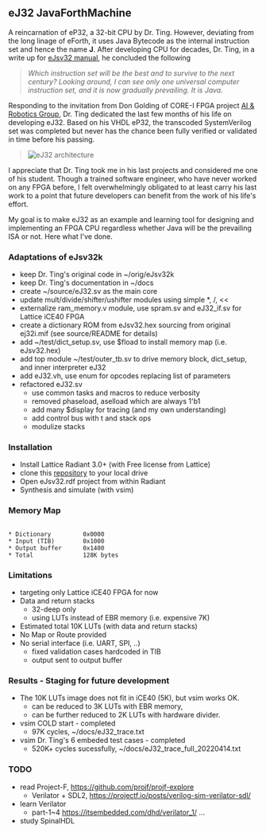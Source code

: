## eJ32 JavaForthMachine

A reincarnation of eP32, a 32-bit CPU by Dr. Ting. However, deviating from the long linage of eForth, it uses Java Bytecode as the internal instruction set and hence the name **J**. After developing CPU for decades, Dr. Ting, in a write up for [eJsv32 manual](https://chochain.github.io/eJsv32/docs/JVM_manual.pdf), he concluded the following

>
> *Which instruction set will be the best and to survive to the next century? Looking around, I can see only one universal computer instruction set, and it is now gradually prevailing. It is Java.*
>

Responding to the invitation from Don Golding of CORE-I FPGA project [AI & Robotics Group](https://www.facebook.com/groups/1304548976637542), Dr. Ting dedicated the last few months of his life on developing eJ32. Based on his VHDL eP32, the transcoded SystemVerilog set was completed but never has the chance been fully verified or validated in time before his passing.

> ![eJ32 architecture](https://chochain.github.io/eJsv32/docs/eJ32_arch.png)

I appreciate that Dr. Ting took me in his last projects and considered me one of his student. Though a trained software engineer, who have never worked on any FPGA before, I felt overwhelmingly obligated to at least carry his last work to a point that future developers can benefit from the work of his life's effort.

My goal is to make eJ32 as an example and learning tool for designing and implementing an FPGA CPU regardless whether Java will be the prevailing ISA or not. Here what I've done.

### Adaptations of eJsv32k
* keep Dr. Ting's original code in ~/orig/eJsv32k
* keep Dr. Ting's documentation in ~/docs
* create ~/source/eJ32.sv as the main core
* update mult/divide/shifter/ushifter modules using simple *, /, <<
* externalize ram_memory.v module, use spram.sv and eJ32_if.sv for Lattice iCE40 FPGA
* create a dictionary ROM from eJsv32.hex sourcing from original ej32i.mif (see source/README for details)
* add ~/test/dict_setup.sv, use $fload to install memory map (i.e. eJsv32.hex)
* add top module ~/test/outer_tb.sv to drive memory block, dict_setup, and inner interpreter eJ32
* add eJ32.vh, use enum for opcodes replacing list of parameters
* refactored eJ32.sv
  + use common tasks and macros to reduce verbosity
  + removed phaseload, aselload which are always 1'b1
  + add many $display for tracing (and my own understanding)
  + add control bus with t and stack ops
  + modulize stacks

### Installation
* Install Lattice Radiant 3.0+ (with Free license from Lattice)
* clone this [repository](git@github.com:chochain/eJsv32.git) to your local drive
* Open eJsv32.rdf project from within Radiant
* Synthesis and simulate (with vsim)

### Memory Map
<code>
* Dictionary         0x0000
* Input (TIB)        0x1000
* Output buffer      0x1400
* Total              128K bytes
</code>

### Limitations
* targeting only Lattice iCE40 FPGA for now
* Data and return stacks
  * 32-deep only
  * using LUTs instead of EBR memory (i.e. expensive 7K)
* Estimated total 10K LUTs (with data and return stacks)
* No Map or Route provided
* No serial interface (i.e. UART, SPI, ..)
  * fixed validation cases hardcoded in TIB
  * output sent to output buffer

### Results - Staging for future development
* The 10K LUTs image does not fit in iCE40 (5K), but vsim works OK.
  + can be reduced to 3K LUTs with EBR memory,
  + can be further reduced to 2K LUTs with hardware divider.
* vsim COLD start - completed
  + 97K cycles, ~/docs/eJ32_trace.txt
* vsim Dr. Ting's 6 embeded test cases - completed
  + 520K+ cycles sucessfully, ~/docs/eJ32_trace_full_20220414.txt

### TODO
* read Project-F, https://github.com/projf/projf-explore
  + Verilator + SDL2, https://projectf.io/posts/verilog-sim-verilator-sdl/
* learn Verilator
  + part-1~4 https://itsembedded.com/dhd/verilator_1/ ...
* study SpinalHDL

